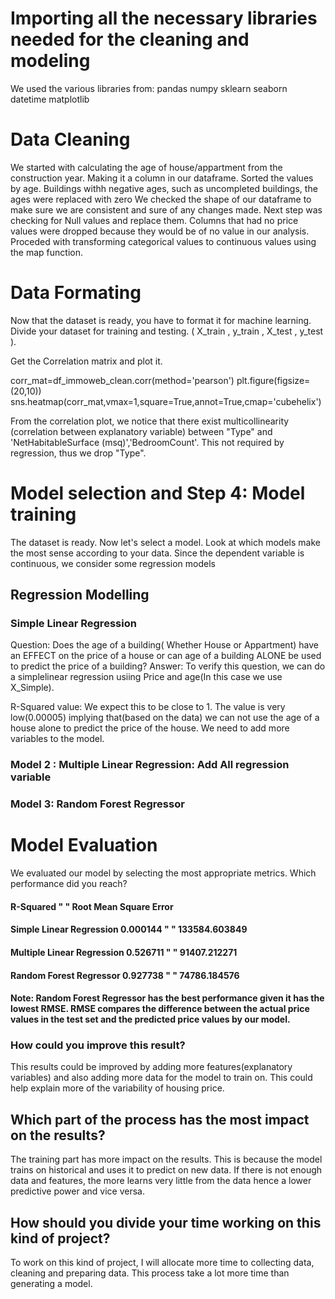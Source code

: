 # Importing all the necessary libraries needed for the cleaning and modeling

We used the various libraries from: 
pandas
numpy
sklearn
seaborn
datetime
matplotlib

# Data Cleaning

We started with calculating the age of house/appartment from the construction year.
Making it a column in our dataframe.
Sorted the values by age.
Buildings withh negative ages, such as uncompleted buildings, the ages were replaced with zero
We checked the shape of our dataframe to make sure we are consistent and sure of any changes made.
Next step was checking for Null values and replace them.
Columns that had no price values were dropped because they would be of no value in our analysis.
Proceded with transforming categorical values to continuous values using the map function.

# Data Formating

Now that the dataset is ready, you have to format it for machine learning.
Divide your dataset for training and testing. ( X_train , y_train , X_test , y_test ).

Get the Correlation matrix and plot it.

corr_mat=df_immoweb_clean.corr(method='pearson')
plt.figure(figsize=(20,10))
sns.heatmap(corr_mat,vmax=1,square=True,annot=True,cmap='cubehelix')

From the correlation plot, we notice that there exist multicollinearity (correlation between explanatory variable) between "Type" and 'NetHabitableSurface (msq)','BedroomCount'. This not required by regression, thus we drop "Type".

# Model selection and Step 4: Model training

The dataset is ready. Now let's select a model.
Look at which models make the most sense according to your data.
Since the dependent variable is continuous, we consider some regression models

## Regression Modelling

### Simple Linear Regression

Question: Does the age of a building( Whether House or Appartment) have an EFFECT on the price of a house or can age of a building ALONE be used to predict the price of a building?
Answer: To verify this question, we can do a simplelinear regression usiing Price and age(In this case we use X_Simple).

R-Squared value: We expect this to be close to 1. The value is very low(0.00005) implying that(based on the data) we can not use the age of a house alone to predict the price of the house. We need to add more variables to the model.

### Model 2 : Multiple Linear Regression: Add All regression variable

### Model 3: Random Forest Regressor

# Model Evaluation

We evaluated our model by selecting the most appropriate metrics. Which
performance did you reach?

####                              R-Squared	"    " Root Mean Square Error
#### Simple Linear Regression	    0.000144	"    " 133584.603849
#### Multiple Linear Regression	  0.526711	"    " 91407.212271
#### Random Forest Regressor	    0.927738	"    " 74786.184576

#### Note: Random Forest Regressor has the best performance given it has the lowest RMSE. RMSE  compares the difference between the actual price values in the test set and the predicted price values by our model.

### How could you improve this result?
This results could be improved by adding more features(explanatory variables) and also adding more data for the model to train on. This could help explain more of the variability of housing price.

## Which part of the process has the most impact on the results?

The training part has more impact on the results. This is because the model trains on historical and uses it to predict on new data. If there is not enough data and features, the more learns very little from the data hence a lower predictive power and vice versa.

## How should you divide your time working on this kind of project?

To work on this kind of project, I will allocate more time to collecting data, cleaning and preparing data. This process take a lot more time than generating a model.
